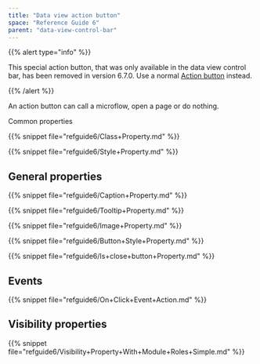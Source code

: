 ```yaml
---
title: "Data view action button"
space: "Reference Guide 6"
parent: "data-view-control-bar"
---
```



{{% alert type="info" %}}

This special action button, that was only available in the data view control bar, has been removed in version 6.7.0. Use a normal [Action button](action-button) instead.

{{% /alert %}}

An action button can call a microflow, open a page or do nothing. 

Common properties

{{% snippet file="refguide6/Class+Property.md" %}}

{{% snippet file="refguide6/Style+Property.md" %}}

## General properties

{{% snippet file="refguide6/Caption+Property.md" %}}

{{% snippet file="refguide6/Tooltip+Property.md" %}}

{{% snippet file="refguide6/Image+Property.md" %}}

{{% snippet file="refguide6/Button+Style+Property.md" %}}

{{% snippet file="refguide6/Is+close+button+Property.md" %}}

## Events

{{% snippet file="refguide6/On+Click+Event+Action.md" %}}

## Visibility properties

{{% snippet file="refguide6/Visibility+Property+With+Module+Roles+Simple.md" %}}
